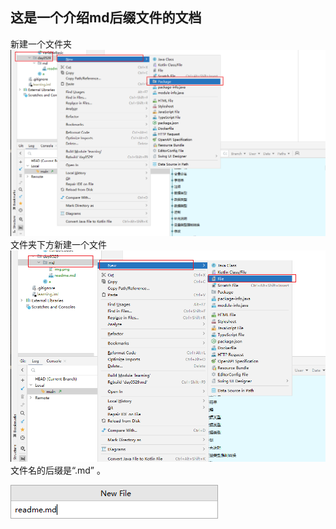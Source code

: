 ## 这是一个介绍md后缀文件的文档
新建一个文件夹
![img.png](img.png)
文件夹下方新建一个文件
![img_1.png](img_1.png)
文件名的后缀是“.md” 。

![img_2.png](img_2.png)